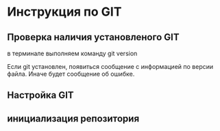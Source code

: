 # Инструкция по GIT
## Проверка наличия установленого GIT
в терминале выполняем команду git version

Если git установлен, появиться сообщение с информацией по версии файла. Иначе будет сообщение об ошибке.
 ## Настройка GIT
 ## инициализация репозитория